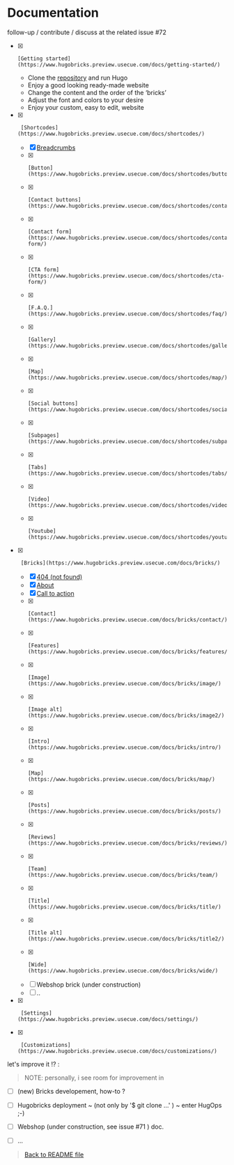 # Documentation

follow-up / contribute / discuss at the related issue #72

- [X]     [Getting started](https://www.hugobricks.preview.usecue.com/docs/getting-started/)
  -    Clone the [repository](https://github.com/jhvanderschee/hugobricks) and run Hugo
  -    Enjoy a good looking ready-made website
  -    Change the content and the order of the ‘bricks’
  -    Adjust the font and colors to your desire
  -    Enjoy your custom, easy to edit, website
- [X]      [Shortcodes](https://www.hugobricks.preview.usecue.com/docs/shortcodes/)
	- [X] [Breadcrumbs](https://www.hugobricks.preview.usecue.com/docs/shortcodes/breadcrumbs/)
	- [X]     [Button](https://www.hugobricks.preview.usecue.com/docs/shortcodes/button/)
	- [X]     [Contact buttons](https://www.hugobricks.preview.usecue.com/docs/shortcodes/contactbuttons/)
	- [X]     [Contact form](https://www.hugobricks.preview.usecue.com/docs/shortcodes/contact-form/)
	- [X]     [CTA form](https://www.hugobricks.preview.usecue.com/docs/shortcodes/cta-form/)
	- [X]     [F.A.Q.](https://www.hugobricks.preview.usecue.com/docs/shortcodes/faq/)
	- [X]     [Gallery](https://www.hugobricks.preview.usecue.com/docs/shortcodes/gallery/)
	- [X]     [Map](https://www.hugobricks.preview.usecue.com/docs/shortcodes/map/)
	- [X]     [Social buttons](https://www.hugobricks.preview.usecue.com/docs/shortcodes/socialbuttons/)
	- [X]     [Subpages](https://www.hugobricks.preview.usecue.com/docs/shortcodes/subpages/)
	- [X]     [Tabs](https://www.hugobricks.preview.usecue.com/docs/shortcodes/tabs/)
	- [X]     [Video](https://www.hugobricks.preview.usecue.com/docs/shortcodes/video/)
	- [X]     [Youtube](https://www.hugobricks.preview.usecue.com/docs/shortcodes/youtube/)
- [X]      [Bricks](https://www.hugobricks.preview.usecue.com/docs/bricks/)
	- [X]    [404 (not found)](https://www.hugobricks.preview.usecue.com/docs/bricks/404/)
	- [X]    [About](https://www.hugobricks.preview.usecue.com/docs/bricks/about/)
  	- [X]    [Call to action](https://www.hugobricks.preview.usecue.com/docs/bricks/cta/)
	- [X]     [Contact](https://www.hugobricks.preview.usecue.com/docs/bricks/contact/)
	- [X]     [Features](https://www.hugobricks.preview.usecue.com/docs/bricks/features/)
	- [X]     [Image](https://www.hugobricks.preview.usecue.com/docs/bricks/image/)
	- [X]     [Image alt](https://www.hugobricks.preview.usecue.com/docs/bricks/image2/)
	- [X]     [Intro](https://www.hugobricks.preview.usecue.com/docs/bricks/intro/)
	- [X]     [Map](https://www.hugobricks.preview.usecue.com/docs/bricks/map/)
	- [X]     [Posts](https://www.hugobricks.preview.usecue.com/docs/bricks/posts/)
	- [X]     [Reviews](https://www.hugobricks.preview.usecue.com/docs/bricks/reviews/)
	- [X]     [Team](https://www.hugobricks.preview.usecue.com/docs/bricks/team/)
	- [X]     [Title](https://www.hugobricks.preview.usecue.com/docs/bricks/title/)
	- [X]     [Title alt](https://www.hugobricks.preview.usecue.com/docs/bricks/title2/)
	- [X]     [Wide](https://www.hugobricks.preview.usecue.com/docs/bricks/wide/)
	- [ ] Webshop brick (under construction)
	- [ ] ..
- [X]      [Settings](https://www.hugobricks.preview.usecue.com/docs/settings/)
- [X]      [Customizations](https://www.hugobricks.preview.usecue.com/docs/customizations/)


let's improve it !? : 

 > NOTE: personally, i see room for improvement in

- [ ] (new) Bricks developement, how-to ?
- [ ] Hugobricks deployment ~ (not only by '$ git clone ...' ) ~ enter HugOps ;-) 
- [ ] Webshop  (under construction, see issue #71 ) doc.
- [ ] ...


> [Back to README file](./README.md)
